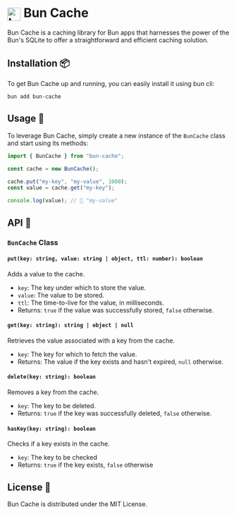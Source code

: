 # <img src="https://user-images.githubusercontent.com/709451/182802334-d9c42afe-f35d-4a7b-86ea-9985f73f20c3.png" alt="Logo" height=30 align="center"> Bun Cache

Bun Cache is a caching library for Bun apps that harnesses the power of the Bun's SQLite to offer a straightforward and efficient caching solution.

## Installation 📦

To get Bun Cache up and running, you can easily install it using bun cli:

```bash
bun add bun-cache
```

## Usage 🚀

To leverage Bun Cache, simply create a new instance of the `BunCache` class and start using its methods:

```typescript
import { BunCache } from "bun-cache";

const cache = new BunCache();

cache.put("my-key", "my-value", 1000);
const value = cache.get("my-key");

console.log(value); // 🌟 "my-value"
```

## API 🧰

### `BunCache` Class

#### `put(key: string, value: string | object, ttl: number): boolean`

Adds a value to the cache.

- `key`: The key under which to store the value.
- `value`: The value to be stored.
- `ttl`: The time-to-live for the value, in milliseconds.
- Returns: `true` if the value was successfully stored, `false` otherwise.

#### `get(key: string): string | object | null`

Retrieves the value associated with a key from the cache.

- `key`: The key for which to fetch the value.
- Returns: The value if the key exists and hasn't expired, `null` otherwise.

#### `delete(key: string): boolean`

Removes a key from the cache.

- `key`: The key to be deleted.
- Returns: `true` if the key was successfully deleted, `false` otherwise.

#### `hasKey(key: string): boolean`

Checks if a key exists in the cache.

- `key`: The key to be checked
- Returns: `true` if the key exists, `false` otherwise

## License 📜

Bun Cache is distributed under the MIT License.
